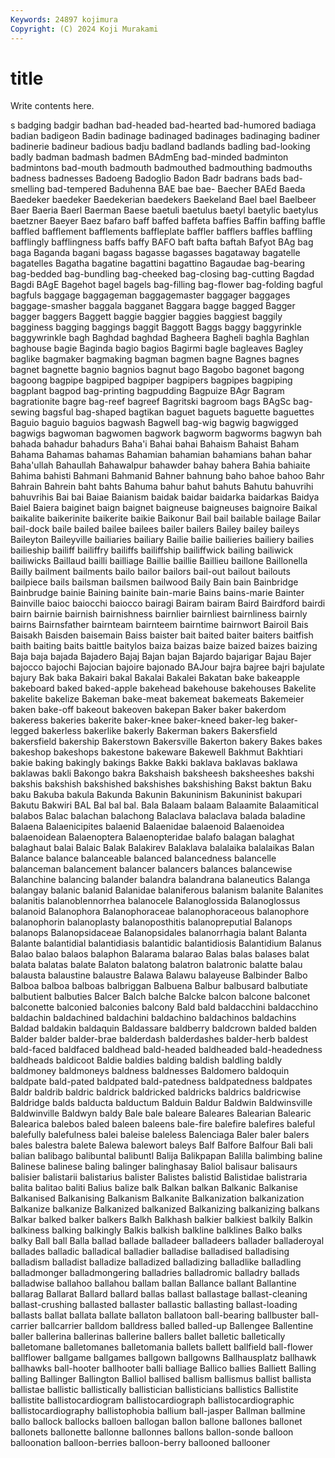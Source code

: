 ```yaml
---
Keywords: 24897 kojimura
Copyright: (C) 2024 Koji Murakami
---
```


# title

Write contents here.



s badging badgir badhan bad-headed bad-hearted bad-humored badiaga badian
badigeon Badin badinage badinaged badinages badinaging badiner badinerie badineur badious
badju badland badlands badling bad-looking badly badman badmash badmen BAdmEng
bad-minded badminton badmintons bad-mouth badmouth badmouthed badmouthing badmouths badness badnesses
Badoeng Badoglio Badon Badr badrans bads bad-smelling bad-tempered Baduhenna BAE
bae bae- Baecher BAEd Baeda Baedeker baedeker Baedekerian baedekers Baekeland
Bael bael Baelbeer Baer Baeria Baerl Baerman Baese baetuli baetulus
baetyl baetylic baetylus baetzner Baeyer Baez bafaro baff baffed baffeta
baffies Baffin baffing baffle baffled bafflement bafflements baffleplate baffler bafflers
baffles baffling bafflingly bafflingness baffs baffy BAFO baft bafta baftah
Bafyot BAg bag baga Baganda bagani bagass bagasse bagasses bagataway
bagatelle bagatelles Bagatha bagatine bagattini bagattino Bagaudae bag-bearing bag-bedded bag-bundling
bag-cheeked bag-closing bag-cutting Bagdad Bagdi BAgE Bagehot bagel bagels bag-filling
bag-flower bag-folding bagful bagfuls baggage baggageman baggagemaster baggager baggages baggage-smasher
baggala bagganet Baggara bagge bagged Bagger bagger baggers Baggett baggie
baggier baggies baggiest baggily bagginess bagging baggings baggit Baggott Baggs
baggy baggyrinkle baggywrinkle bagh Baghdad baghdad Bagheera Bagheli baghla Baghlan
baghouse bagie Baginda bagio bagios Bagirmi bagle bagleaves Bagley baglike
bagmaker bagmaking bagman bagmen bagne Bagnes bagnes bagnet bagnette bagnio
bagnios bagnut bago Bagobo bagonet bagong bagoong bagpipe bagpiped bagpiper
bagpipers bagpipes bagpiping bagplant bagpod bag-printing bagpudding Bagpuize BAgr Bagram
bagrationite bagre bag-reef bagreef Bagritski bagroom bags BAgSc bag-sewing bagsful
bag-shaped bagtikan baguet baguets baguette baguettes Baguio baguio baguios bagwash
Bagwell bag-wig bagwig bagwigged bagwigs bagwoman bagwomen bagwork bagworm bagworms
bagwyn bah bahada bahadur bahadurs Baha'i Bahai bahai Bahaism Bahaist
Baham Bahama Bahamas bahamas Bahamian bahamian bahamians bahan bahar Baha'ullah
Bahaullah Bahawalpur bahawder bahay bahera Bahia bahiaite Bahima bahisti Bahmani
Bahmanid Bahner bahnung baho bahoe bahoo Bahr Bahrain Bahrein baht
bahts Bahuma bahur bahut bahuts Bahutu bahuvrihi bahuvrihis Bai bai
Baiae Baianism baidak baidar baidarka baidarkas Baidya Baiel Baiera baiginet
baign baignet baigneuse baigneuses baignoire Baikal baikalite baikerinite baikerite baikie
Baikonur Bail bail bailable bailage Bailar bail-dock baile bailed bailee
bailees bailer bailers Bailey bailey baileys Baileyton Baileyville bailiaries bailiary
Bailie bailie bailieries bailiery bailies bailieship bailiff bailiffry bailiffs bailiffship
bailiffwick bailing bailiwick bailiwicks Baillaud bailli bailliage Baillie baillie Baillieu
baillone Baillonella Bailly bailment bailments bailo bailor bailors bail-out bailout
bailouts bailpiece bails bailsman bailsmen bailwood Baily Bain bain Bainbridge
Bainbrudge bainie Baining bainite bain-marie Bains bains-marie Bainter Bainville baioc
baiocchi baiocco bairagi Bairam bairam Baird Bairdford bairdi bairn bairnie
bairnish bairnishness bairnlier bairnliest bairnliness bairnly bairns Bairnsfather bairnteam bairnteem
bairntime bairnwort Bairoil Bais Baisakh Baisden baisemain Baiss baister bait
baited baiter baiters baitfish baith baiting baits baittle baitylos baiza
baizas baize baized baizes baizing Baja baja bajada Bajadero Bajaj
Bajan bajan Bajardo bajarigar Bajau Bajer bajocco bajochi Bajocian bajoire
bajonado BAJour bajra bajree bajri bajulate bajury Bak baka Bakairi
bakal Bakalai Bakalei Bakatan bake bakeapple bakeboard baked baked-apple bakehead
bakehouse bakehouses Bakelite bakelite bakelize Bakeman bake-meat bakemeat bakemeats Bakemeier
baken bake-off bakeout bakeoven bakepan Baker baker bakerdom bakeress bakeries
bakerite baker-knee baker-kneed baker-leg baker-legged bakerless bakerlike bakerly Bakerman bakers
Bakersfield bakersfield bakership Bakerstown Bakersville Bakerton bakery Bakes bakes bakeshop
bakeshops bakestone bakeware Bakewell Bakhmut Bakhtiari bakie baking bakingly bakings
Bakke Bakki baklava baklavas baklawa baklawas bakli Bakongo bakra Bakshaish
baksheesh baksheeshes bakshi bakshis bakshish bakshished bakshishes bakshishing Bakst baktun
Baku baku Bakuba bakula Bakunda Bakunin Bakuninism Bakuninist bakupari Bakutu
Bakwiri BAL Bal bal bal. Bala Balaam balaam Balaamite Balaamitical
balabos Balac balachan balachong Balaclava balaclava balada baladine Balaena Balaenicipites
balaenid Balaenidae balaenoid Balaenoidea balaenoidean Balaenoptera Balaenopteridae balafo balagan balaghat
balaghaut balai Balaic Balak Balakirev Balaklava balalaika balalaikas Balan Balance
balance balanceable balanced balancedness balancelle balanceman balancement balancer balancers balances
balancewise Balanchine balancing balander balandra balandrana balaneutics Balanga balangay balanic
balanid Balanidae balaniferous balanism balanite Balanites balanitis balanoblennorrhea balanocele Balanoglossida
Balanoglossus balanoid Balanophora Balanophoraceae balanophoraceous balanophore balanophorin balanoplasty balanoposthitis balanopreputial
Balanops balanops Balanopsidaceae Balanopsidales balanorrhagia balant Balanta Balante balantidial balantidiasis
balantidic balantidiosis Balantidium Balanus Balao balao balaos balaphon Balarama balarao
Balas balas balases balat balata balatas balate Balaton balatong balatron
balatronic balatte balau balausta balaustine balaustre Balawa Balawu balayeuse Balbinder
Balbo Balboa balboa balboas balbriggan Balbuena Balbur balbusard balbutiate balbutient
balbuties Balcer Balch balche Balcke balcon balcone balconet balconette balconied
balconies balcony Bald bald baldacchini baldacchino baldachin baldachined baldachini baldachino
baldachinos baldachins Baldad baldakin baldaquin Baldassare baldberry baldcrown balded balden
Balder balder balder-brae balderdash balderdashes balder-herb baldest bald-faced baldfaced baldhead
bald-headed baldheaded bald-headedness baldheads baldicoot Baldie baldies balding baldish baldling
baldly baldmoney baldmoneys baldness baldnesses Baldomero baldoquin baldpate bald-pated baldpated
bald-patedness baldpatedness baldpates Baldr baldrib baldric baldrick baldricked baldricks baldrics
baldricwise Baldridge balds balducta balductum Balduin Baldur Baldwin Baldwinsville Baldwinville
Baldwyn baldy Bale bale baleare Baleares Balearian Balearic Balearica balebos
baled baleen baleens bale-fire balefire balefires baleful balefully balefulness balei
baleise baleless Balenciaga Baler baler balers bales balestra balete Balewa
balewort baleys Balf Balfore Balfour Bali bali balian balibago balibuntal
balibuntl Balija Balikpapan Balilla balimbing baline Balinese balinese baling balinger
balinghasay Baliol balisaur balisaurs balisier balistarii balistarius balister Balistes balistid
Balistidae balistraria balita balitao baliti Balius balize balk Balkan balkan
Balkanic Balkanise Balkanised Balkanising Balkanism Balkanite Balkanization balkanization Balkanize balkanize
Balkanized balkanized Balkanizing balkanizing balkans Balkar balked balker balkers Balkh
Balkhash balkier balkiest balkily Balkin balkiness balking balkingly Balkis balkish
balkline balklines Balko balks balky Ball ball Balla ballad ballade
balladeer balladeers ballader balladeroyal ballades balladic balladical balladier balladise balladised
balladising balladism balladist balladize balladized balladizing balladlike balladling balladmonger balladmongering
balladries balladromic balladry ballads balladwise ballahoo ballahou ballam ballan Ballance
ballant Ballantine ballarag Ballarat Ballard ballard ballas ballast ballastage ballast-cleaning
ballast-crushing ballasted ballaster ballastic ballasting ballast-loading ballasts ballat ballata ballate
ballaton ballatoon ball-bearing ballbuster ball-carrier ballcarrier balldom balldress balled balled-up
Ballengee Ballentine baller ballerina ballerinas ballerine ballers ballet balletic balletically
balletomane balletomanes balletomania ballets ballett ballfield ball-flower ballflower ballgame ballgames
ballgown ballgowns Ballhausplatz ballhawk ballhawks ball-hooter ballhooter balli balliage Ballico
ballies Balliett Balling balling Ballinger Ballington Balliol ballised ballism ballismus
ballist ballista ballistae ballistic ballistically ballistician ballisticians ballistics Ballistite ballistite
ballistocardiogram ballistocardiograph ballistocardiographic ballistocardiography ballistophobia ballium ball-jasper Ballman ballmine ballo
ballock ballocks balloen ballogan ballon ballone ballones ballonet ballonets ballonette
ballonne ballonnes ballons ballon-sonde balloon balloonation balloon-berries balloon-berry ballooned ballooner
